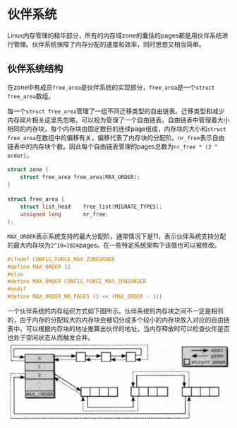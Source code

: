 # 伙伴系统

Linux内存管理的精华部分，所有的内存域zone的囊括的pages都是用伙伴系统进行管理。伙伴系统保障了内存分配的速度和效率，同时思想又相当简单。

## 伙伴系统结构

在zone中有成员`free_area`是伙伴系统的实现部分，`free_area`是一个`struct free_area`数组。

每一个`struct free_area`管理了一组不同迁移类型的自由链表。迁移类型和减少内存碎片相关这里先忽略，可以视为管理了一个自由链表。自由链表中管理着大小相同的内存块，每个内存块由固定数目的连续page组成，内存块的大小和`struct free_area`在数组中的偏移有关，偏移代表了内存块的分配阶。`nr_free`表示自由链表中的内存块个数。因此每个自由链表管理的pages总数为`nr_free * (2 ^ order)`。

```c
struct zone {
    struct free_area free_area[MAX_ORDER];
}

struct free_area {
    struct list_head	free_list[MIGRATE_TYPES];
    unsigned long		nr_free;
};

```

`MAX_ORDER`表示系统支持的最大分配阶，通常情况下是11，表示伙伴系统支持分配的最大内存块为`2^10=1024`pages。在一些特定系统架构下该值也可以被修改。

```c
#ifndef CONFIG_FORCE_MAX_ZONEORDER
#define MAX_ORDER 11
#else
#define MAX_ORDER CONFIG_FORCE_MAX_ZONEORDER
#endif
#define MAX_ORDER_NR_PAGES (1 << (MAX_ORDER - 1))
```

一个伙伴系统的内存组织方式如下图所示。伙伴系统的内存块之间不一定是相邻的，由于内存的分配较大的内存块会被切分成多个较小的内存块放入对应的自由链表中。可以根据内存块的地址推算出伙伴的地址，当内存释放时可以检查伙伴是否也处于空闲状态从而触发合并。
![伙伴系统](../imgs/image.png)